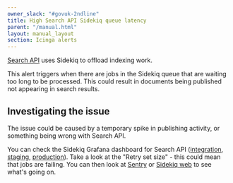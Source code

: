 ```yaml
---
owner_slack: "#govuk-2ndline"
title: High Search API Sidekiq queue latency
parent: "/manual.html"
layout: manual_layout
section: Icinga alerts
---
```


[Search API](/repos/search-api.html) uses Sidekiq to offload indexing work.

This alert triggers when there are jobs in the Sidekiq queue that are waiting
too long to be processed. This could result in documents being published not appearing in search results.

## Investigating the issue

The issue could be caused by a temporary spike in publishing activity, or
something being wrong with Search API.

You can check the Sidekiq Grafana dashboard for Search API
([integration][search-api-grafana-integration],
[staging][search-api-grafana-staging],
[production][search-api-grafana-production]). Take a look at the "Retry set
size" - this could mean that jobs are failing. You can then look at
[Sentry][sentry] or [Sidekiq web][sidekiq-web] to see what's going on.

[search-api-grafana-production]: https://grafana.production.govuk.digital/dashboard/file/sidekiq.json?refresh=1m&orgId=1&var-Application=search-api&var-Queues=All
[search-api-grafana-staging]: https://grafana.staging.govuk.digital/dashboard/file/sidekiq.json?refresh=1m&orgId=1&var-Application=search-api&var-Queues=All
[search-api-grafana-integration]: https://grafana.integration.govuk.digital/dashboard/file/sidekiq.json?refresh=1m&orgId=1&var-Application=search-api&var-Queues=All
[sentry]: /manual/error-reporting.html
[sidekiq-web]: /manual/sidekiq.html#sidekiq-web-aka-sidekiq-monitoring
